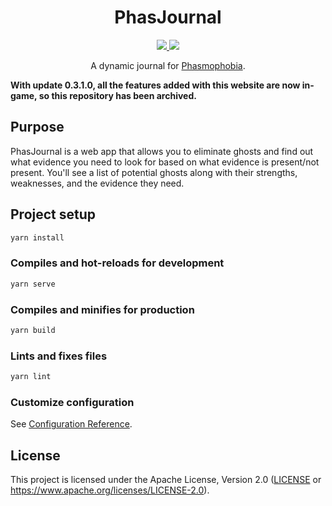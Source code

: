 <h1 align="center">PhasJournal</h1>
<!-- Shields.io Badges -->
<p align="center">
  <a href="https://v3.vuejs.org/">
    <img src="https://img.shields.io/github/package-json/dependency-version/MysteryBlokHed/phasjournal/vue?color=41b883" />
  </a>
  <a href="#license">
    <img src="https://img.shields.io/github/license/MysteryBlokHed/phasjournal?color=white" />
  </a>
</p>
<!-- End of Badges -->
<p align="center">A dynamic journal for
<a href="https://store.steampowered.com/app/739630/Phasmophobia/">Phasmophobia</a>.</p>

**With update 0.3.1.0, all the features added with this website are now in-game,
so this repository has been archived.**

## Purpose


PhasJournal is a web app that allows you to eliminate ghosts and find out what
evidence you need to look for based on what evidence is present/not present.
You'll see a list of potential ghosts along with their strengths, weaknesses,
and the evidence they need.

## Project setup

```sh
yarn install
```

### Compiles and hot-reloads for development

```sh
yarn serve
```

### Compiles and minifies for production

```sh
yarn build
```

### Lints and fixes files

```sh
yarn lint
```

### Customize configuration
See [Configuration Reference](https://cli.vuejs.org/config/).

## License

This project is licensed under the Apache License, Version 2.0
([LICENSE](LICENSE) or <https://www.apache.org/licenses/LICENSE-2.0>).
